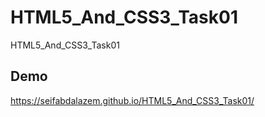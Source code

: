 # HTML5_And_CSS3_Task01
HTML5_And_CSS3_Task01

## Demo
<https://seifabdalazem.github.io/HTML5_And_CSS3_Task01/>
